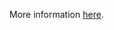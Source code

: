 More information [here](https://docs.prismacloud.io/en/enterprise-edition/policy-reference/azure-policies/azure-networking-policies/ensure-that-azure-iot-hub-disables-public-network-access).
